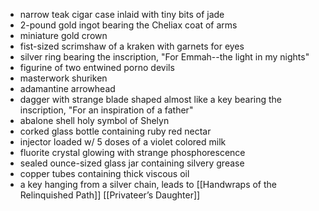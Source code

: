 - narrow teak cigar case inlaid with tiny bits of jade
- 2-pound gold ingot bearing the Cheliax coat of arms
- miniature gold crown
- fist-sized scrimshaw of a kraken with garnets for eyes
- silver ring bearing the inscription, "For Emmah--the light in my nights"
- figurine of two entwined porno devils
- masterwork shuriken
- adamantine arrowhead
- dagger with strange blade shaped almost like a key bearing the inscription, "For an inspiration of a father"
- abalone shell holy symbol of Shelyn
- corked glass bottle containing ruby red nectar
- injector loaded w/ 5 doses of a violet colored milk
- fluorite crystal glowing with strange phosphorescence
- sealed ounce-sized glass jar containing silvery grease
- copper tubes containing thick viscous oil
- a key hanging from a silver chain, leads to [[Handwraps of the Relinquished Path]] [[Privateer’s Daughter]]